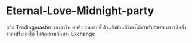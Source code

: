 # Eternal-Love-Midnight-party
สกิล Tradingmaster ของอาชีพ พ่อค้า สามารถตั้งร้านค้าส่วนตัวเองได้สำหรับItem บางชนิดตั้งราคาปรับเองได้ ไม่ต้องรวมกันทาง Exchange 
